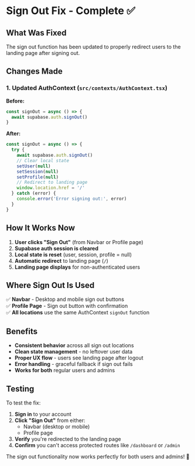 # Sign Out Fix - Complete ✅

## What Was Fixed

The sign out function has been updated to properly redirect users to the landing page after signing out.

## Changes Made

### 1. Updated AuthContext (`src/contexts/AuthContext.tsx`)

**Before:**
```typescript
const signOut = async () => {
  await supabase.auth.signOut()
}
```

**After:**
```typescript
const signOut = async () => {
  try {
    await supabase.auth.signOut()
    // Clear local state
    setUser(null)
    setSession(null)
    setProfile(null)
    // Redirect to landing page
    window.location.href = '/'
  } catch (error) {
    console.error('Error signing out:', error)
  }
}
```

## How It Works Now

1. **User clicks "Sign Out"** (from Navbar or Profile page)
2. **Supabase auth session is cleared**
3. **Local state is reset** (user, session, profile = null)
4. **Automatic redirect** to landing page (`/`)
5. **Landing page displays** for non-authenticated users

## Where Sign Out Is Used

✅ **Navbar** - Desktop and mobile sign out buttons  
✅ **Profile Page** - Sign out button with confirmation  
✅ **All locations** use the same AuthContext `signOut` function  

## Benefits

- **Consistent behavior** across all sign out locations
- **Clean state management** - no leftover user data
- **Proper UX flow** - users see landing page after logout
- **Error handling** - graceful fallback if sign out fails
- **Works for both** regular users and admins

## Testing

To test the fix:

1. **Sign in** to your account
2. **Click "Sign Out"** from either:
   - Navbar (desktop or mobile)
   - Profile page
3. **Verify** you're redirected to the landing page
4. **Confirm** you can't access protected routes like `/dashboard` or `/admin`

The sign out functionality now works perfectly for both users and admins! 🎉
